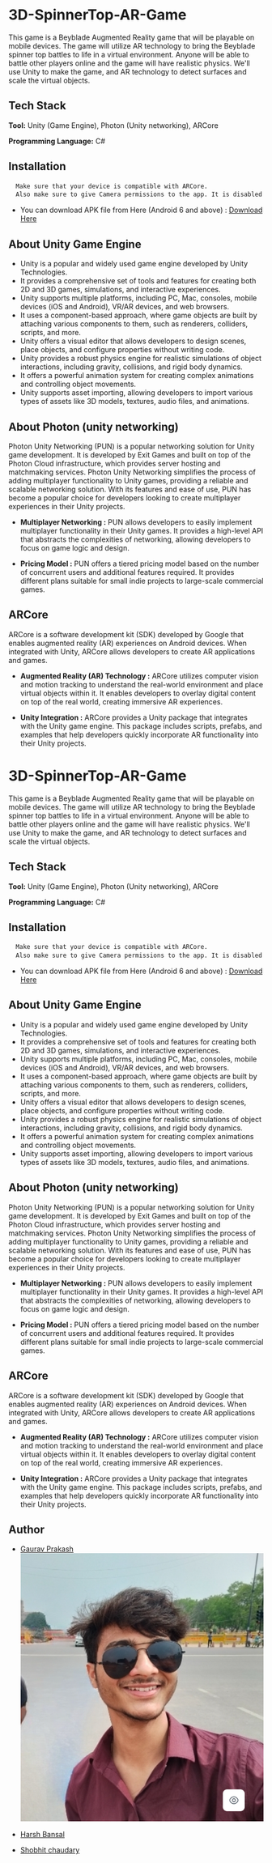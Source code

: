 
# 3D-SpinnerTop-AR-Game


This game is a Beyblade Augmented Reality game that will be playable on mobile devices. The game will utilize AR technology to bring the Beyblade spinner top battles to life in a virtual environment. Anyone will be able to battle other players online and the game will have realistic physics. We'll use Unity to make the game, and AR technology to detect surfaces and scale the virtual objects.



## Tech Stack

**Tool:** Unity (Game Engine), Photon (Unity networking), ARCore

**Programming Language:** C#


## Installation

```bash
  Make sure that your device is compatible with ARCore. 
  Also make sure to give Camera permissions to the app. It is disabled by default.
```

- You can download APK file from Here (Android 6 and above) : [Download Here](https://drive.google.com/file/d/1fIbQTFzTROp9bl8juXz_y7Li5vrSwseD/view?usp=sharing) 
    
## About Unity Game Engine
- Unity is a popular and widely used game engine developed by Unity Technologies.
- It provides a comprehensive set of tools and features for creating both 2D and 3D games, simulations, and interactive experiences.
- Unity supports multiple platforms, including PC, Mac, consoles, mobile devices (iOS and Android), VR/AR devices, and web browsers.
- It uses a component-based approach, where game objects are built by attaching various components to them, such as renderers, colliders, scripts, and more.
- Unity offers a visual editor that allows developers to design scenes, place objects, and configure properties without writing code.
- Unity provides a robust physics engine for realistic simulations of object interactions, including gravity, collisions, and rigid body dynamics.
- It offers a powerful animation system for creating complex animations and controlling object movements.
- Unity supports asset importing, allowing developers to import various types of assets like 3D models, textures, audio files, and animations.
## About Photon (unity networking)
Photon Unity Networking (PUN) is a popular networking solution for Unity game development. It is developed by Exit Games and built on top of the Photon Cloud infrastructure, which provides server hosting and matchmaking services.
Photon Unity Networking simplifies the process of adding multiplayer functionality to Unity games, providing a reliable and scalable networking solution. With its features and ease of use, PUN has become a popular choice for developers looking to create multiplayer experiences in their Unity projects.

- **Multiplayer Networking :** PUN allows developers to easily implement multiplayer functionality in their Unity games. It provides a high-level API that abstracts the complexities of networking, allowing developers to focus on game logic and design.

- **Pricing Model :** PUN offers a tiered pricing model based on the number of concurrent users and additional features required. It provides different plans suitable for small indie projects to large-scale commercial games.
## ARCore
ARCore is a software development kit (SDK) developed by Google that enables augmented reality (AR) experiences on Android devices. When integrated with Unity, ARCore allows developers to create AR applications and games.

- **Augmented Reality (AR) Technology :** ARCore utilizes computer vision and motion tracking to understand the real-world environment and place virtual objects within it. It enables developers to overlay digital content on top of the real world, creating immersive AR experiences.

- **Unity Integration :** ARCore provides a Unity package that integrates with the Unity game engine. This package includes scripts, prefabs, and examples that help developers quickly incorporate AR functionality into their Unity projects.


# 3D-SpinnerTop-AR-Game


This game is a Beyblade Augmented Reality game that will be playable on mobile devices. The game will utilize AR technology to bring the Beyblade spinner top battles to life in a virtual environment. Anyone will be able to battle other players online and the game will have realistic physics. We'll use Unity to make the game, and AR technology to detect surfaces and scale the virtual objects.



## Tech Stack

**Tool:** Unity (Game Engine), Photon (Unity networking), ARCore

**Programming Language:** C#


## Installation

```bash
  Make sure that your device is compatible with ARCore. 
  Also make sure to give Camera permissions to the app. It is disabled by default.
```

- You can download APK file from Here (Android 6 and above) : [Download Here](https://drive.google.com/file/d/1fIbQTFzTROp9bl8juXz_y7Li5vrSwseD/view?usp=sharing) 
    
## About Unity Game Engine
- Unity is a popular and widely used game engine developed by Unity Technologies.
- It provides a comprehensive set of tools and features for creating both 2D and 3D games, simulations, and interactive experiences.
- Unity supports multiple platforms, including PC, Mac, consoles, mobile devices (iOS and Android), VR/AR devices, and web browsers.
- It uses a component-based approach, where game objects are built by attaching various components to them, such as renderers, colliders, scripts, and more.
- Unity offers a visual editor that allows developers to design scenes, place objects, and configure properties without writing code.
- Unity provides a robust physics engine for realistic simulations of object interactions, including gravity, collisions, and rigid body dynamics.
- It offers a powerful animation system for creating complex animations and controlling object movements.
- Unity supports asset importing, allowing developers to import various types of assets like 3D models, textures, audio files, and animations.
## About Photon (unity networking)
Photon Unity Networking (PUN) is a popular networking solution for Unity game development. It is developed by Exit Games and built on top of the Photon Cloud infrastructure, which provides server hosting and matchmaking services.
Photon Unity Networking simplifies the process of adding multiplayer functionality to Unity games, providing a reliable and scalable networking solution. With its features and ease of use, PUN has become a popular choice for developers looking to create multiplayer experiences in their Unity projects.

- **Multiplayer Networking :** PUN allows developers to easily implement multiplayer functionality in their Unity games. It provides a high-level API that abstracts the complexities of networking, allowing developers to focus on game logic and design.

- **Pricing Model :** PUN offers a tiered pricing model based on the number of concurrent users and additional features required. It provides different plans suitable for small indie projects to large-scale commercial games.
## ARCore
ARCore is a software development kit (SDK) developed by Google that enables augmented reality (AR) experiences on Android devices. When integrated with Unity, ARCore allows developers to create AR applications and games.

- **Augmented Reality (AR) Technology :** ARCore utilizes computer vision and motion tracking to understand the real-world environment and place virtual objects within it. It enables developers to overlay digital content on top of the real world, creating immersive AR experiences.

- **Unity Integration :** ARCore provides a Unity package that integrates with the Unity game engine. This package includes scripts, prefabs, and examples that help developers quickly incorporate AR functionality into their Unity projects.


## Author

- [Gaurav Prakash](https://github.com/Chamoli2k2) 
  <a href="https://github.com/Chamoli2k2">
  <img src="images/GauravChamoli.png" style="height: 600px, widht = 600px"/>
  </a>
 
- [Harsh Bansal](https://www.github.com/Harshbansal0001)
- [Shobhit chaudary](https://www.github.com/octokatherine)





